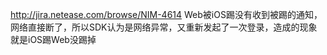 
http://jira.netease.com/browse/NIM-4614
Web被iOS踢没有收到被踢的通知，网络直接断了，所以SDK认为是网络异常，又重新发起了一次登录，造成的现象就是iOS踢Web没踢掉
